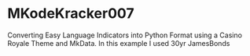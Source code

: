 # MKodeKracker007
 Converting Easy Language Indicators into Python Format using a Casino Royale Theme and MkData. 
In this example I used 30yr JamesBonds
